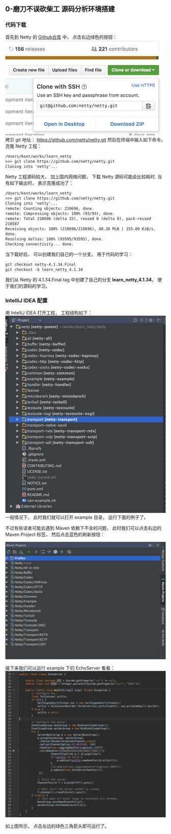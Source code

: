 ## 0-磨刀不误砍柴工 源码分析环境搭建

### 代码下载
首先到 Netty 的 [Github仓库](https://github.com/netty/netty) 中， 点击右边绿色的按钮：
![](./Github-Netty-clone.png)
拷贝 git 地址： https://github.com/netty/netty.git
然后在终端中输入如下命令， 克隆 Netty 工程：
```
/Users/kext/works/learn_netty
>>> git clone https://github.com/netty/netty.git
Cloning into 'netty'...
```
Netty 工程源码较大， 加上国内网络问题， 下载 Netty 源码可能会比较耗时.
当有如下输出时， 表示克隆成功了：
```
/Users/kext/works/learn_netty
>>> git clone https://github.com/netty/netty.git
Cloning into 'netty'...
remote: Counting objects: 210696, done.
remote: Compressing objects: 100% (93/93), done.
remote: Total 210696 (delta 33), reused 0 (delta 0), pack-reused 210587
Receiving objects: 100% (210696/210696), 40.38 MiB | 155.00 KiB/s, done.
Resolving deltas: 100% (93595/93595), done.
Checking connectivity... done.
```

当下载好后， 可以创建我们自己的一个分支， 用于代码的学习：
```
git checkout netty-4.1.34.Final
git checkout -b learn_netty_4.1.34
```
我们从 Netty 的 4.1.34.Final tag 中创建了自己的分支 **learn_netty_4.1.34**， 便于我们的源码的学习。

### IntelliJ IDEA 配置
用 IntelliJ IDEA 打开工程， 工程结构如下：
![Alt text](./Netty源码工程结构.png)
一般情况下， 此时我们就可以打开 example 目录， 运行下面的例子了。

不过有些读者可能会遇到 Maven 依赖下不全的问题， 此时我们可以点击右边的 Maven Project 标签， 然后点击蓝色的刷新按钮：

![Alt text](./Netty-Maven.png)

接下来我们可以运行 example 下的 EchoServer 看看：
![Alt text](./EchoServer.png)

如上图所示， 点击左边的绿色三角箭头即可运行了。